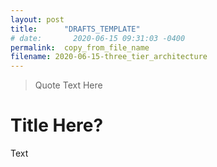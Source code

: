 ```yaml
---
layout: post
title:      "DRAFTS_TEMPLATE"
# date:       2020-06-15 09:31:03 -0400
permalink:  copy_from_file_name
filename: 2020-06-15-three_tier_architecture
---
```


> Quote Text Here

# Title Here?

Text
